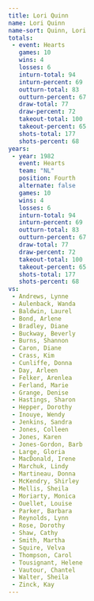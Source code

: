 ```yaml
---
title: Lori Quinn
name: Lori Quinn
name-sort: Quinn, Lori
totals:
 - event: Hearts
   games: 10
   wins: 4
   losses: 6
   inturn-total: 94
   inturn-percent: 69
   outturn-total: 83
   outturn-percent: 67
   draw-total: 77
   draw-percent: 72
   takeout-total: 100
   takeout-percent: 65
   shots-total: 177
   shots-percent: 68
years:
 - year: 1982
   event: Hearts
   team: "NL"
   position: Fourth
   alternate: false
   games: 10
   wins: 4
   losses: 6
   inturn-total: 94
   inturn-percent: 69
   outturn-total: 83
   outturn-percent: 67
   draw-total: 77
   draw-percent: 72
   takeout-total: 100
   takeout-percent: 65
   shots-total: 177
   shots-percent: 68
vs:
 - Andrews, Lynne
 - Aulenback, Wanda
 - Baldwin, Laurel
 - Bond, Arlene
 - Bradley, Diane
 - Buckway, Beverly
 - Burns, Shannon
 - Caron, Diane
 - Crass, Kim
 - Cunliffe, Donna
 - Day, Arleen
 - Felker, Arenlea
 - Ferland, Marie
 - Grange, Denise
 - Hastings, Sharon
 - Hepper, Dorothy
 - Inouye, Wendy
 - Jenkins, Sandra
 - Jones, Colleen
 - Jones, Karen
 - Jones-Gordon, Barb
 - Large, Gloria
 - MacDonald, Irene
 - Marchuk, Lindy
 - Martineau, Donna
 - McKendry, Shirley
 - Mellis, Sheila
 - Moriarty, Monica
 - Ouellet, Louise
 - Parker, Barbara
 - Reynolds, Lynn
 - Rose, Dorothy
 - Shaw, Cathy
 - Smith, Martha
 - Squire, Velva
 - Thompson, Carol
 - Tousignant, Helene
 - Vautour, Chantel
 - Walter, Sheila
 - Zinck, Kay
---
```

